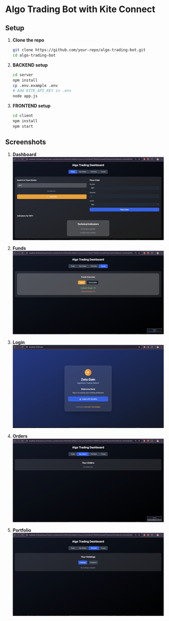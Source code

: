 # Algo Trading Bot with Kite Connect

## Setup

1. **Clone the repo**

   ```bash
   git clone https://github.com/your-repo/algo-trading-bot.git
   cd algo-trading-bot
   ```

2. **BACKEND setup**

   ```bash
   cd server
   npm install
   cp .env.example .env
   # Add KITE_API_KEY in .env
   node app.js
   ```

3. **FRONTEND setup**

   ```bash
   cd client
   npm install
   npm start
   ```
## Screenshots

   1. **Dashboard**
   ![ALT TEXT](./client/public/images/dashboard.png)

   2. **Funds**
   ![ALT TEXT](./client/public/images/funds-overview.png)

   3. **Login**
   ![ALT TEXT](./client/public/images/login.png)

   4. **Orders**
   ![ALT TEXT](./client/public/images/orders.png)

   4. **Portfolio**
   ![ALT TEXT](./client/public/images/portfolio.png)